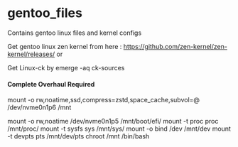 # gentoo_files
Contains gentoo linux files and kernel configs

Get gentoo linux zen kernel from here : https://github.com/zen-kernel/zen-kernel/releases/
or 

Get Linux-ck by emerge -aq ck-sources 

#### Complete Overhaul Required ####

mount -o rw,noatime,ssd,compress=zstd,space_cache,subvol=@ /dev/nvme0n1p6 /mnt



mount -o rw,noatime /dev/nvme0n1p5 /mnt/boot/efi/
mount -t proc proc /mnt/proc/
mount -t sysfs sys /mnt/sys/
mount -o bind /dev /mnt/dev
mount -t devpts pts /mnt/dev/pts
chroot /mnt /bin/bash


